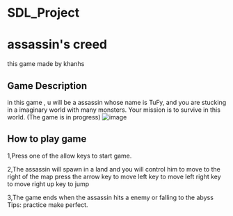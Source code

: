 # SDL_Project

# assassin's creed
this game made by khanhs 

## Game Description
in this game , u will be a assassin whose name is TuFy, and you are stucking in a imaginary world with many monsters. Your mission is to survive in this world. (The game is in progress)
![image](https://user-images.githubusercontent.com/125454765/232876028-b46409b5-939a-43e1-9bde-d956a945a63a.png)

## How to play game
1,Press one of the allow keys to start game.

2,The assassin will spawn in a land and you will control him to move to the right of the map
    press the arrow key to move
    left key to move left
    right key to move right
    up key to jump

3,The game ends when the assassin hits a enemy or falling to the abyss Tips:
    practice make perfect.

